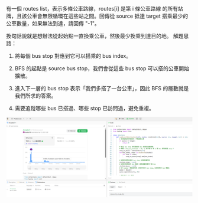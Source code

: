 有一個 routes list，表示多條公車路線，routes[i] 是第 i 條公車路線
的所有站牌，且該公車會無限循環在這些站之間。回傳從 source 抵達
target 搭乘最少的公車數量，如果無法到達，請回傳 "-1"。

換句話說就是想辦法從起始點一直換乘公車，然後最少換乘到達目的地。
解題思路：
1. 將每個 bus stop 對應到它可以搭乘的 bus index。

2. BFS 的起點是 source bus stop，我們會從這些 bus stop 可以搭的公車開始擴散。

3. 進入下一層的 bus stop 表示「我們多搭了一台公車」，因此 BFS 的層數就是我們所求的答案。

4. 需要追蹤哪些 bus 已搭過、哪些 stop 已訪問過，避免重複。


![alt text](815.png)